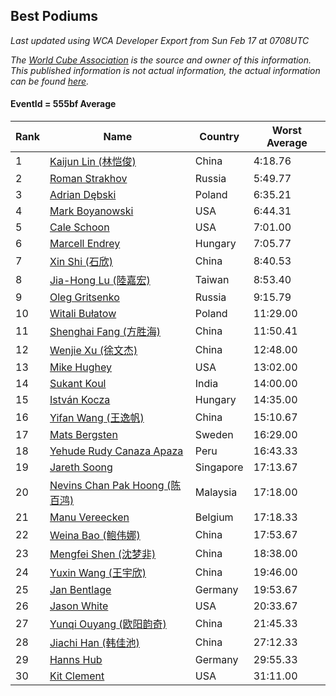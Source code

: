 ## Best Podiums

*Last updated using WCA Developer Export from Sun Feb 17 at 0708UTC*

*The [World Cube Association](https://www.worldcubeassociation.org) is the source and owner of this information. This published information is not actual information, the actual information can be found [here](https://www.worldcubeassociation.org/results).*

#### EventId = 555bf Average

|Rank|Name|Country|Worst Average|  
|--|--|--|--|  
|1|[Kaijun Lin (林恺俊)](https://www.worldcubeassociation.org/persons/2013LINK01)|China|4:18.76|  
|2|[Roman Strakhov](https://www.worldcubeassociation.org/persons/2012STRA02)|Russia|5:49.77|  
|3|[Adrian Dębski](https://www.worldcubeassociation.org/persons/2017DEBS01)|Poland|6:35.21|  
|4|[Mark Boyanowski](https://www.worldcubeassociation.org/persons/2014BOYA01)|USA|6:44.31|  
|5|[Cale Schoon](https://www.worldcubeassociation.org/persons/2014SCHO02)|USA|7:01.00|  
|6|[Marcell Endrey](https://www.worldcubeassociation.org/persons/2007ENDR01)|Hungary|7:05.77|  
|7|[Xin Shi (石欣)](https://www.worldcubeassociation.org/persons/2010SHIX01)|China|8:40.53|  
|8|[Jia-Hong Lu (陸嘉宏)](https://www.worldcubeassociation.org/persons/2007LUJI01)|Taiwan|8:53.40|  
|9|[Oleg Gritsenko](https://www.worldcubeassociation.org/persons/2011GRIT01)|Russia|9:15.79|  
|10|[Witali Bułatow](https://www.worldcubeassociation.org/persons/2015BUAT01)|Poland|11:29.00|  
|11|[Shenghai Fang (方胜海)](https://www.worldcubeassociation.org/persons/2016FANG01)|China|11:50.41|  
|12|[Wenjie Xu (徐文杰)](https://www.worldcubeassociation.org/persons/2016XUWE02)|China|12:48.00|  
|13|[Mike Hughey](https://www.worldcubeassociation.org/persons/2007HUGH01)|USA|13:02.00|  
|14|[Sukant Koul](https://www.worldcubeassociation.org/persons/2014KOUL01)|India|14:00.00|  
|15|[István Kocza](https://www.worldcubeassociation.org/persons/2005KOCZ01)|Hungary|14:35.00|  
|16|[Yifan Wang (王逸帆)](https://www.worldcubeassociation.org/persons/2017WANY29)|China|15:10.67|  
|17|[Mats Bergsten](https://www.worldcubeassociation.org/persons/2008BERG04)|Sweden|16:29.00|  
|18|[Yehude Rudy Canaza Apaza](https://www.worldcubeassociation.org/persons/2013APAZ01)|Peru|16:43.33|  
|19|[Jareth Soong](https://www.worldcubeassociation.org/persons/2016SOON01)|Singapore|17:13.67|  
|20|[Nevins Chan Pak Hoong (陈百鸿)](https://www.worldcubeassociation.org/persons/2010CHAN20)|Malaysia|17:18.00|  
|21|[Manu Vereecken](https://www.worldcubeassociation.org/persons/2010VERE01)|Belgium|17:18.33|  
|22|[Weina Bao (鲍伟娜)](https://www.worldcubeassociation.org/persons/2015BAOW01)|China|17:53.67|  
|23|[Mengfei Shen (沈梦非)](https://www.worldcubeassociation.org/persons/2018SHEN07)|China|18:38.00|  
|24|[Yuxin Wang (王宇欣)](https://www.worldcubeassociation.org/persons/2009WANG62)|China|19:46.00|  
|25|[Jan Bentlage](https://www.worldcubeassociation.org/persons/2010BENT01)|Germany|19:53.67|  
|26|[Jason White](https://www.worldcubeassociation.org/persons/2016WHIT16)|USA|20:33.67|  
|27|[Yunqi Ouyang (欧阳韵奇)](https://www.worldcubeassociation.org/persons/2007YUNQ01)|China|21:45.33|  
|28|[Jiachi Han (韩佳池)](https://www.worldcubeassociation.org/persons/2014HANJ02)|China|27:12.33|  
|29|[Hanns Hub](https://www.worldcubeassociation.org/persons/2013HUBH01)|Germany|29:55.33|  
|30|[Kit Clement](https://www.worldcubeassociation.org/persons/2008CLEM01)|USA|31:11.00|  
